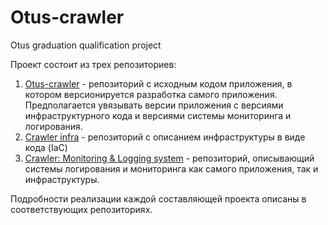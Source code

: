 # Otus-crawler
Otus graduation qualification project

Проект состоит из трех репозиториев:
1. [Otus-crawler](https://github.com/ivbor7/Otus-crawler) - репозиторий с исходным кодом приложения, в котором версионируется разработка самого приложения. Предполагается увязывать версии приложения с версиями инфраструктурного кода и версиями системы мониторинга и логирования.
2. [Crawler infra](https://github.com/ivbor7/Crawler-Infra) - репозиторий с описанием инфраструктуры в виде кода (IaC)
3. [Crawler: Monitoring & Logging system](https://github.com/ivbor7/monitor) - репозиторий, описывающий системы логирования и мониторинга как самого приложения, так и инфраструктуры.

Подробности реализации каждой составляющей проекта описаны в соответствующих репозиториях.

